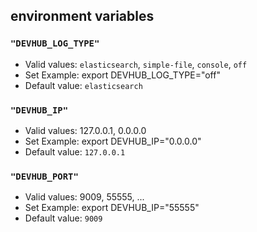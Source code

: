 ## environment variables

### `"DEVHUB_LOG_TYPE"`

* Valid values: `elasticsearch`, `simple-file`, `console`, `off`
* Set Example: export DEVHUB_LOG_TYPE="off"
* Default value: `elasticsearch`


### `"DEVHUB_IP"`

* Valid values: 127.0.0.1, 0.0.0.0
* Set Example: export DEVHUB_IP="0.0.0.0"
* Default value: `127.0.0.1`


### `"DEVHUB_PORT"`

* Valid values: 9009, 55555, ...
* Set Example: export DEVHUB_IP="55555"
* Default value: `9009`
